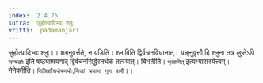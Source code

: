 ```yaml
---
index:  2.4.75
sutra:  जुहोत्यादिभ्यः श्लुः
vritti:  padamanjari
---
```


जुहोत्यादिभ्यः श्लुः।। शबनुवर्त्तते, न यडिति। श्लाविति द्विर्वचनविधानात्। यङ्नुवृत्तौ हि श्लुना तत्र लुप्तेऽपि `सन्यङोः` इति षष्ठ्याश्रयणाद् द्विर्वचनसिद्धेरनर्थकं तत्स्यात्। बिभर्तीति। `भृञामित्` इत्यभ्यासस्येत्त्वम्। नेनेक्तीति। `णिजिर्शौचपोषणयोः`,`णिजां त्रयाणां गुणः श्लौ`।।
